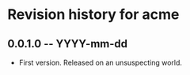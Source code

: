 # Revision history for acme

## 0.0.1.0  -- YYYY-mm-dd

* First version. Released on an unsuspecting world.
